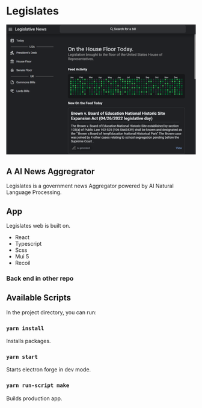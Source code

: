 # Legislates


<img src="Preview.png" width="618" />


## A AI News Aggregrator
Legislates is a government news Aggregator powered by AI Natural
Language Processing.  


## App

Legislates web is built on.

- React
- Typescript
- Scss
- Mui 5 
- Recoil

### Back end in other repo 

## Available Scripts

In the project directory, you can run:

### `yarn install`
Installs packages. 

### `yarn start`
Starts electron forge in dev mode. 

### `yarn run-script make`
Builds production app.

